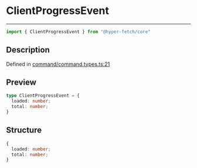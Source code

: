 

# ClientProgressEvent

<div class="api-docs__separator" data-reactroot="">

---

</div><div class="api-docs__import" data-reactroot="">

```ts
import { ClientProgressEvent } from "@hyper-fetch/core"
```

</div><div class="api-docs__section">

## Description

</div><div class="api-docs__description"><span class="api-docs__do-not-parse">



</span></div><p class="api-docs__definition">

Defined in [command/command.types.ts:21](https://github.com/BetterTyped/hyper-fetch/blob/6c3eaa91/packages/core/src/command/command.types.ts#L21)

</p><div class="api-docs__section">

## Preview

</div><div class="api-docs__preview type">

```ts
type ClientProgressEvent = {
  loaded: number; 
  total: number; 
}
```

</div><div class="api-docs__section">

## Structure

</div><div class="api-docs__returns">

```ts
{
  loaded: number;
  total: number;
}
```

</div>